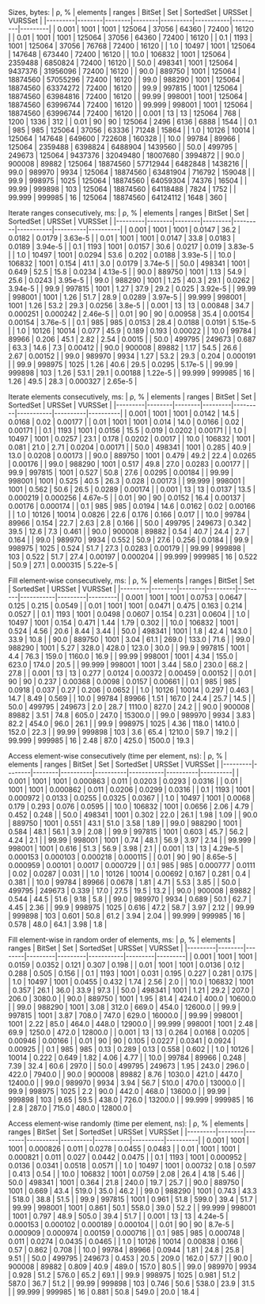 Sizes, bytes:
|    ρ, % |  elements | ranges | BitSet |      Set | SortedSet |   URSSet | VURSSet |
|---------|--------|--------|--------|----------|-----------|----------|---------|
|   0.001 |   1001 |   1001 | 125064 |    37056 |     64360 |    72400 |   16120 |
|    0.01 |   1001 |   1001 | 125064 |    37056 |     64360 |    72400 |   16120 |
|     0.1 |   1193 |   1001 | 125064 |    37056 |     76768 |    72400 |   16120 |
|     1.0 |  10497 |   1001 | 125064 |   147648 |    673440 |    72400 |   16120 |
|    10.0 | 106832 |   1001 | 125064 |  2359488 |   6850824 |    72400 |   16120 |
|    50.0 | 498341 |   1001 | 125064 |  9437376 |  31956096 |    72400 |   16120 |
|    90.0 | 889750 |   1001 | 125064 | 18874560 |  57055296 |    72400 |   16120 |
|    99.0 | 988290 |   1001 | 125064 | 18874560 |  63374272 |    72400 |   16120 |
|    99.9 | 997815 |   1001 | 125064 | 18874560 |  63984816 |    72400 |   16120 |
|   99.99 | 998001 |   1001 | 125064 | 18874560 |  63996744 |    72400 |   16120 |
|  99.999 | 998001 |   1001 | 125064 | 18874560 |  63996744 |    72400 |   16120 |
|   0.001 |     13 |     13 | 125064 |      768 |      1200 |     1336 |     312 |
|    0.01 |     90 |     90 | 125064 |     2496 |      6136 |     6888 |    1544 |
|     0.1 |    985 |    985 | 125064 |    37056 |     63336 |    71248 |   15864 |
|     1.0 |  10126 |  10014 | 125064 |   147648 |    649600 |   722608 |  160328 |
|    10.0 |  99784 |  89966 | 125064 |  2359488 |   6398824 |  6488904 | 1439560 |
|    50.0 | 499795 | 249673 | 125064 |  9437376 |  32049480 | 18007680 | 3994872 |
|    90.0 | 900008 |  89882 | 125064 | 18874560 |  57712944 |  6482848 | 1438216 |
|    99.0 | 989970 |   9934 | 125064 | 18874560 |  63481904 |   716792 |  159048 |
|    99.9 | 998975 |   1025 | 125064 | 18874560 |  64059304 |    74376 |   16504 |
|   99.99 | 999898 |    103 | 125064 | 18874560 |  64118488 |     7824 |    1752 |
|  99.999 | 999985 |     16 | 125064 | 18874560 |  64124112 |     1648 |     360 |


Iterate ranges consecutively, ms:
|    ρ, % |  elements | ranges |  BitSet |     Set | SortedSet |   URSSet |  VURSSet |
|---------|--------|--------|---------|---------|-----------|----------|----------|
|   0.001 |   1001 |   1001 |  0.0147 |    36.2 |    0.0182 |   0.0179 |  3.63e-5 |
|    0.01 |   1001 |   1001 |  0.0147 |    33.8 |    0.0183 |   0.0189 |  3.94e-5 |
|     0.1 |   1193 |   1001 |  0.0157 |    30.6 |    0.0217 |    0.019 |  3.83e-5 |
|     1.0 |  10497 |   1001 |  0.0294 |    53.6 |     0.202 |   0.0188 |  3.93e-5 |
|    10.0 | 106832 |   1001 |   0.154 |    41.1 |       3.0 |   0.0179 |  3.74e-5 |
|    50.0 | 498341 |   1001 |   0.649 |    52.5 |      15.8 |   0.0234 |  4.13e-5 |
|    90.0 | 889750 |   1001 |    1.13 |    54.9 |      25.6 |   0.0243 |  3.95e-5 |
|    99.0 | 988290 |   1001 |    1.25 |    40.3 |      29.1 |   0.0262 |  3.94e-5 |
|    99.9 | 997815 |   1001 |    1.27 |    37.9 |      29.2 |    0.025 |  3.92e-5 |
|   99.99 | 998001 |   1001 |    1.26 |    51.7 |      28.9 |   0.0289 |  3.97e-5 |
|  99.999 | 998001 |   1001 |    1.26 |    53.2 |      29.3 |   0.0256 |   3.8e-5 |
|   0.001 |     13 |     13 | 0.00848 |    34.7 |  0.000251 | 0.000242 |  2.46e-5 |
|    0.01 |     90 |     90 | 0.00958 |    35.4 |   0.00154 |  0.00154 |  3.76e-5 |
|     0.1 |    985 |    985 |  0.0153 |    28.4 |    0.0188 |   0.0191 |  5.15e-5 |
|     1.0 |  10126 |  10014 |   0.077 |    45.9 |     0.189 |    0.193 |  0.00022 |
|    10.0 |  99784 |  89966 |   0.206 |    45.1 |      2.82 |     2.54 |   0.0015 |
|    50.0 | 499795 | 249673 |   0.687 |    63.3 |      14.6 |      7.3 |  0.00412 |
|    90.0 | 900008 |  89882 |    1.17 |    54.5 |      26.6 |     2.67 |  0.00152 |
|    99.0 | 989970 |   9934 |    1.27 |    53.2 |      29.3 |    0.204 | 0.000191 |
|    99.9 | 998975 |   1025 |    1.26 |    40.6 |      29.5 |   0.0295 |  5.17e-5 |
|   99.99 | 999898 |    103 |    1.26 |    53.1 |      29.1 |  0.00188 |  1.22e-5 |
|  99.999 | 999985 |     16 |    1.26 |    49.5 |      28.3 | 0.000327 |  2.65e-5 |


Iterate elements consecutively, ms:
|    ρ, % |  elements | ranges |  BitSet |     Set | SortedSet |   URSSet |  VURSSet |
|---------|--------|--------|---------|---------|-----------|----------|----------|
|   0.001 |   1001 |   1001 |  0.0142 |    14.5 |    0.0168 |     0.02 |  0.00177 |
|    0.01 |   1001 |   1001 |   0.014 |    14.0 |    0.0166 |     0.02 |  0.00171 |
|     0.1 |   1193 |   1001 |  0.0156 |    15.5 |     0.019 |   0.0202 |  0.00171 |
|     1.0 |  10497 |   1001 |  0.0257 |    23.1 |     0.178 |   0.0202 |   0.0017 |
|    10.0 | 106832 |   1001 |   0.081 |    21.0 |      2.71 |   0.0204 |  0.00171 |
|    50.0 | 498341 |   1001 |   0.285 |    40.9 |      13.0 |   0.0208 |  0.00173 |
|    90.0 | 889750 |   1001 |   0.479 |    49.2 |      22.4 |   0.0265 |  0.00176 |
|    99.0 | 988290 |   1001 |   0.517 |    49.8 |      27.0 |   0.0283 |  0.00177 |
|    99.9 | 997815 |   1001 |   0.527 |    50.8 |      27.6 |   0.0295 |  0.00184 |
|   99.99 | 998001 |   1001 |   0.525 |    40.5 |      26.3 |    0.028 |  0.00173 |
|  99.999 | 998001 |   1001 |   0.562 |    50.6 |      26.5 |   0.0289 |  0.00174 |
|   0.001 |     13 |     13 |  0.0137 |    13.5 |  0.000219 | 0.000256 |  4.67e-5 |
|    0.01 |     90 |     90 |  0.0152 |    16.4 |   0.00137 |  0.00176 | 0.000174 |
|     0.1 |    985 |    985 |  0.0194 |    14.6 |    0.0162 |     0.02 |  0.00166 |
|     1.0 |  10126 |  10014 |  0.0826 |    22.6 |     0.176 |    0.166 |    0.017 |
|    10.0 |  99784 |  89966 |   0.154 |    22.7 |      2.63 |      2.8 |    0.166 |
|    50.0 | 499795 | 249673 |   0.342 |    39.5 |      12.6 |      7.3 |    0.461 |
|    90.0 | 900008 |  89882 |    0.54 |    40.7 |      24.4 |      2.7 |    0.164 |
|    99.0 | 989970 |   9934 |   0.552 |    50.9 |      27.6 |    0.256 |   0.0184 |
|    99.9 | 998975 |   1025 |   0.524 |    51.7 |      27.3 |   0.0283 |  0.00179 |
|   99.99 | 999898 |    103 |   0.522 |    51.7 |      27.4 |  0.00197 | 0.000204 |
|  99.999 | 999985 |     16 |   0.522 |    50.9 |      27.1 | 0.000315 |  5.22e-5 |


Fill element-wise consecutively, ms:
|    ρ, % |  elements | ranges |  BitSet |     Set | SortedSet |   URSSet |  VURSSet |
|---------|--------|--------|---------|---------|-----------|---------|---------|
|   0.001 |   1001 |   1001 |  0.0753 |  0.0647 |     0.125 |   0.215 |  0.0549 |
|    0.01 |   1001 |   1001 |  0.0471 |   0.475 |     0.163 |   0.214 |  0.0527 |
|     0.1 |   1193 |   1001 |  0.0498 |  0.0607 |     0.154 |   0.231 |  0.0604 |
|     1.0 |  10497 |   1001 |   0.154 |   0.471 |      1.44 |    1.79 |   0.302 |
|    10.0 | 106832 |   1001 |   0.524 |    4.56 |      20.6 |    8.44 |    3.44 |
|    50.0 | 498341 |   1001 |     1.8 |    42.4 |     143.0 |    33.9 |    10.8 |
|    90.0 | 889750 |   1001 |    3.04 |    61.1 |     269.0 |   133.0 |    71.6 |
|    99.0 | 988290 |   1001 |    5.27 |   328.0 |     428.0 |   123.0 |    30.0 |
|    99.9 | 997815 |   1001 |     4.4 |    76.3 |     159.0 |  1160.0 |    16.9 |
|   99.99 | 998001 |   1001 |    4.34 |   155.0 |     623.0 |   174.0 |    20.5 |
|  99.999 | 998001 |   1001 |    3.44 |    58.0 |     230.0 |    68.2 |    27.8 |
|   0.001 |     13 |     13 |   0.277 |  0.0124 |   0.00372 | 0.00459 | 0.00152 |
|    0.01 |     90 |     90 |   0.237 | 0.00368 |    0.0098 |  0.0157 | 0.00661 |
|     0.1 |    985 |    985 |  0.0918 |   0.037 |      0.27 |   0.206 |  0.0652 |
|     1.0 |  10126 |  10014 |   0.297 |   0.463 |      14.7 |    8.49 |   0.569 |
|    10.0 |  99784 |  89966 |    1.51 |   167.0 |      24.4 |    25.7 |    14.5 |
|    50.0 | 499795 | 249673 |     2.0 |    28.7 |    1110.0 |   827.0 |    24.2 |
|    90.0 | 900008 |  89882 |    3.51 |    74.8 |     605.0 |   247.0 | 15300.0 |
|    99.0 | 989970 |   9934 |    3.83 |    82.2 |     454.0 |    96.0 |    26.1 |
|    99.9 | 998975 |   1025 |    4.36 |   118.0 |    1410.0 |   152.0 |    22.3 |
|   99.99 | 999898 |    103 |     3.6 |    65.4 |    1210.0 |    59.7 |    19.2 |
|  99.999 | 999985 |     16 |    2.48 |    87.0 |     425.0 |  1500.0 |    19.3 |


Access element-wise consecutively (time per element, ns):
|    ρ, % |  elements | ranges |  BitSet |     Set | SortedSet |   URSSet |  VURSSet |
|---------|--------|--------|----------|----------|-----------|----------|----------|
|   0.001 |   1001 |   1001 | 0.000863 |    0.011 |    0.0203 |   0.0293 |   0.0316 |
|    0.01 |   1001 |   1001 | 0.000862 |    0.011 |    0.0206 |   0.0299 |   0.0316 |
|     0.1 |   1193 |   1001 | 0.000972 |   0.0133 |    0.0255 |   0.0325 |   0.0367 |
|     1.0 |  10497 |   1001 |   0.0068 |    0.179 |     0.293 |    0.076 |   0.0595 |
|    10.0 | 106832 |   1001 |   0.0656 |     2.06 |      4.79 |    0.452 |    0.248 |
|    50.0 | 498341 |   1001 |    0.302 |     22.0 |      26.1 |     1.98 |     1.09 |
|    90.0 | 889750 |   1001 |    0.551 |     43.1 |      51.0 |     3.58 |     1.89 |
|    99.0 | 988290 |   1001 |    0.584 |     48.1 |      56.1 |      3.9 |     2.08 |
|    99.9 | 997815 |   1001 |    0.603 |     45.7 |      56.2 |     4.24 |      2.1 |
|   99.99 | 998001 |   1001 |     0.74 |     48.1 |      56.9 |     3.97 |     2.14 |
|  99.999 | 998001 |   1001 |    0.616 |     51.3 |      56.9 |     3.98 |      2.1 |
|   0.001 |     13 |     13 |  4.29e-5 | 0.000153 |  0.000103 | 0.000218 | 0.000115 |
|    0.01 |     90 |     90 |  8.65e-5 | 0.000959 |   0.00101 |   0.0017 | 0.000729 |
|     0.1 |    985 |    985 | 0.000777 |   0.0111 |      0.02 |   0.0287 |    0.031 |
|     1.0 |  10126 |  10014 |  0.00692 |    0.167 |     0.281 |      0.4 |    0.381 |
|    10.0 |  99784 |  89966 |   0.0678 |     1.81 |      4.71 |     5.53 |     3.85 |
|    50.0 | 499795 | 249673 |    0.339 |     17.0 |      27.5 |     19.5 |     13.2 |
|    90.0 | 900008 |  89882 |    0.544 |     44.5 |      51.6 |     9.18 |      5.8 |
|    99.0 | 989970 |   9934 |    0.689 |     50.1 |      62.7 |     4.45 |     2.36 |
|    99.9 | 998975 |   1025 |    0.616 |     47.2 |      58.7 |     3.97 |     2.12 |
|   99.99 | 999898 |    103 |    0.601 |     50.8 |      61.2 |     3.94 |     2.04 |
|  99.999 | 999985 |     16 |    0.578 |     48.0 |      64.1 |     3.98 |      1.8 |

Fill element-wise in random order of elements, ms:
|    ρ, % |  elements | ranges |  BitSet |     Set | SortedSet |   URSSet |  VURSSet |
|---------|--------|--------|---------|---------|-----------|---------|---------|
|   0.001 |   1001 |   1001 |  0.0159 |  0.0352 |     0.121 |   0.307 |   0.198 |
|    0.01 |   1001 |   1001 |  0.0136 |    0.12 |     0.288 |   0.505 |   0.156 |
|     0.1 |   1193 |   1001 |   0.031 |   0.195 |     0.227 |   0.281 |   0.175 |
|     1.0 |  10497 |   1001 |  0.0455 |   0.432 |      1.74 |    2.56 |     2.0 |
|    10.0 | 106832 |   1001 |   0.357 |    26.1 |      36.0 |    33.9 |    97.3 |
|    50.0 | 498341 |   1001 |    1.21 |    29.2 |     207.0 |   206.0 |  3080.0 |
|    90.0 | 889750 |   1001 |    1.95 |    81.4 |     424.0 |   400.0 | 10600.0 |
|    99.0 | 988290 |   1001 |    3.08 |   312.0 |     669.0 |   454.0 | 12600.0 |
|    99.9 | 997815 |   1001 |    3.87 |   708.0 |     747.0 |   629.0 | 16000.0 |
|   99.99 | 998001 |   1001 |    2.22 |    85.0 |     464.0 |   448.0 | 12900.0 |
|  99.999 | 998001 |   1001 |    2.48 |    69.9 |    1250.0 |   472.0 | 12800.0 |
|   0.001 |     13 |     13 |   0.264 |  0.0168 |    0.0205 | 0.00946 | 0.00166 |
|    0.01 |     90 |     90 |   0.105 |  0.0227 |    0.0341 |  0.0924 | 0.00925 |
|     0.1 |    985 |    985 |    0.13 |   0.289 |      0.13 |   0.558 |   0.602 |
|     1.0 |  10126 |  10014 |   0.222 |   0.649 |      1.82 |    4.06 |    4.77 |
|    10.0 |  99784 |  89966 |   0.248 |    7.39 |      32.4 |    60.6 |   297.0 |
|    50.0 | 499795 | 249673 |    1.95 |   243.0 |     296.0 |   422.0 |  7940.0 |
|    90.0 | 900008 |  89882 |    8.76 |  1030.0 |     421.0 |   447.0 | 12400.0 |
|    99.0 | 989970 |   9934 |    3.94 |    56.7 |     510.0 |   470.0 | 13000.0 |
|    99.9 | 998975 |   1025 |     2.2 |    90.0 |     442.0 |   468.0 | 13600.0 |
|   99.99 | 999898 |    103 |    9.65 |    59.5 |     438.0 |   726.0 | 13200.0 |
|  99.999 | 999985 |     16 |     2.8 |   287.0 |     715.0 |   480.0 | 12800.0 |


Access element-wise randomly (time per element, ns):
|    ρ, % |  elements | ranges |  BitSet |     Set | SortedSet |   URSSet |  VURSSet |
|---------|--------|--------|----------|----------|-----------|----------|----------|
|   0.001 |   1001 |   1001 | 0.000826 |    0.011 |    0.0278 |   0.0455 |   0.0483 |
|    0.01 |   1001 |   1001 | 0.000821 |    0.011 |     0.027 |   0.0442 |   0.0475 |
|     0.1 |   1193 |   1001 | 0.000952 |   0.0136 |    0.0341 |   0.0518 |   0.0571 |
|     1.0 |  10497 |   1001 |  0.00732 |     0.18 |     0.597 |    0.413 |     0.54 |
|    10.0 | 106832 |   1001 |   0.0759 |     2.08 |      26.4 |     4.18 |     5.46 |
|    50.0 | 498341 |   1001 |    0.364 |     21.8 |     240.0 |     19.7 |     25.7 |
|    90.0 | 889750 |   1001 |    0.669 |     43.4 |     519.0 |     35.0 |     46.2 |
|    99.0 | 988290 |   1001 |    0.743 |     43.3 |     518.0 |     38.8 |     51.5 |
|    99.9 | 997815 |   1001 |    0.961 |     51.8 |     599.0 |     39.4 |     51.7 |
|   99.99 | 998001 |   1001 |    0.861 |     50.1 |     558.0 |     39.0 |     52.2 |
|  99.999 | 998001 |   1001 |    0.797 |     48.9 |     505.0 |     39.4 |     51.7 |
|   0.001 |     13 |     13 |  4.24e-5 | 0.000153 |  0.000102 | 0.000189 | 0.000104 |
|    0.01 |     90 |     90 |   8.7e-5 | 0.000909 |  0.000974 |  0.00159 | 0.000716 |
|     0.1 |    985 |    985 | 0.000748 |    0.011 |    0.0274 |   0.0435 |   0.0465 |
|     1.0 |  10126 |  10014 |  0.00838 |    0.166 |      0.57 |    0.862 |    0.708 |
|    10.0 |  99784 |  89966 |   0.0944 |     1.81 |      24.8 |     25.8 |     9.51 |
|    50.0 | 499795 | 249673 |    0.453 |     20.5 |     209.0 |    162.0 |     57.7 |
|    90.0 | 900008 |  89882 |    0.809 |     40.9 |     489.0 |    157.0 |     80.5 |
|    99.0 | 989970 |   9934 |    0.928 |     51.2 |     576.0 |     65.2 |     69.1 |
|    99.9 | 998975 |   1025 |    0.981 |     51.2 |     587.0 |     36.7 |     51.2 |
|   99.99 | 999898 |    103 |    0.746 |     50.6 |     538.0 |     23.9 |     31.5 |
|  99.999 | 999985 |     16 |    0.881 |     50.8 |     549.0 |     20.0 |     18.4 |


